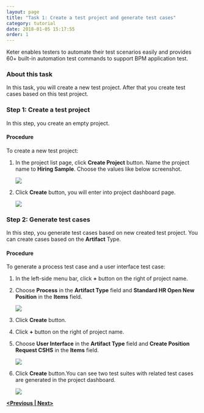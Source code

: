 ```yaml
---
layout: page
title: "Task 1: Create a test project and generate test cases"
category: tutorial
date: 2018-01-05 15:17:55
order: 1
---
```


Keter enables testers to automate their test scenarios easily and provides 60+ built-in automation test commands to support BPM application test.

### About this task

In this task, you will create a new test project. After that you create test cases based on this test project.

### Step 1: Create a test project

  In this step, you create an empty project.   
  
#### Procedure

To create a new test project:

  1. In the project list page, click **Create Project** button. Name the project name to **Hiring Sample**. Choose the values like below screenshot.
    
     ![][tutorial_createproject] 
  
  2. Click **Create** button, you will enter into project dashboard page.

     ![][tutorial_project_info] 
  
  
   
### Step 2: Generate test cases

  In this step, you generate test cases based on new created test project. You can create cases based on the  **Artifact** Type.
   
#### Procedure
 
To generate a process test case and a user interface test case:

 1. In the left-side menu bar, click **+** button on the right of project name.

 2. Choose **Process** in the **Artifact Type** field and **Standard HR Open New Position** in the **Items** field.
  
     ![][tutorial_case_items_form]
  
 3. Click **Create** button.
  
 4. Click **+** button on the right of project name.
  
 5. Choose **User Interface** in the **Artifact Type** field and **Create Position Request CSHS** in the **Items** field. 
  
      ![][tutorial_case_items_form2]
  
 6. Click **Create** button.You can see two test suites with related test cases are generated in the project dashboard.

      ![][tutorial_case_basic_info]

**[<Previous ][1][\| Next>][2]**
  

[tutorial_case_items_form]: ../images/tutorial/tutorial_case_items_form.PNG
[tutorial_case_items_form2]: ../images/tutorial/tutorial_case_items_form2.PNG
[tutorial_case_basic_info]: ../images/tutorial/tutorial_case_basic_info.PNG
[1]: tutorial-configuration.html
[2]: tutorial-run-record-and-replay-a-test-case.html
[tutorial_createproject]: ../images/tutorial/tuorial_project_create.PNG 
[tutorial_project_info]: ../images/tutorial/tutorial_project_info.PNG
